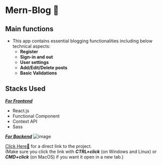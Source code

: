 # Mern-Blog 🚀

## Main functions
- This app contains essential blogging functionalities including below technical aspects:
  - **Register**
  - **Sign-in and out**
  - **User settings**
  - **Add/Edit/Delete posts**
  - **Basic Validations**
  

## Stacks Used
<ins>***For Frontend***</ins>
- React.js
- Functional Component
- Context API
- Sass

<ins>***For Backend***</ins>
![image]({https://img.shields.io/badge/Node.js-43853D?style=for-the-badge&logo=node-dot-js&logoColor=white})


<a href="https://amzn-app-86035.web.app/" target="_blank" title="Amazon-app">Click Here🚀</a> for a direct link to the project.  
(Make sure you click the link with ***CTRL+click*** (on Windows and Linux) or ***CMD+click*** (on MacOS) if you want it open in a new tab.)
